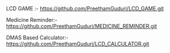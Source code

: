 LCD GAME :- https://github.com/PreethamGuduri/LCD_GAME.git

Medicine Reminder:-  https://github.com/PreethamGuduri/MEDICINE_REMINDER.git

DMAS Based Calculator:-  https://github.com/PreethamGuduri/LCD_CALCULATOR.git
